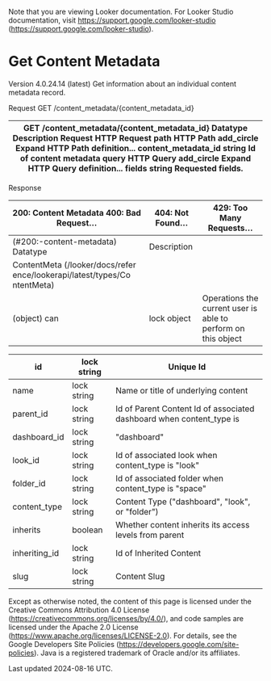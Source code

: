 Note that you are viewing Looker documentation. For Looker Studio documentation, visit https://support.google.com/looker-studio (https://support.google.com/looker-studio).

# Get Content Metadata

Version 4.0.24.14 (latest)
Get information about an individual content metadata record.

Request GET /content_metadata/{content_metadata_id}

| GET /content_metadata/{content_metadata_id} Datatype Description Request HTTP Request path HTTP Path add_circle Expand HTTP Path definition... content_metadata_id string Id of content metadata query HTTP Query add_circle Expand HTTP Query definition... fields string Requested fields.   |
|------------------------------------------------------------------------------------------------------------------------------------------------------------------------------------------------------------------------------------------------------------------------------------------------|

Response

| 200: Content Metadata 400: Bad Request…   | 404: Not Found…   | 429: Too Many Requests…                                       |
|-------------------------------------------|-------------------|---------------------------------------------------------------|
| (#200:-content-metadata) Datatype         | Description       |                                                               |
| ContentMeta  (/looker/docs/refer ence/lookerapi/latest/types/Co ntentMeta)                                           |                   |                                                               |
| (object) can                              | lock object       | Operations the current user is able to perform on this object |

| id            | lock string   | Unique Id                                                            |
|---------------|---------------|----------------------------------------------------------------------|
| name          | lock string   | Name or title of underlying content                                  |
| parent_id     | lock string   | Id of Parent Content Id of associated dashboard when content_type is |
| dashboard_id  | lock string   | "dashboard"                                                          |
| look_id       | lock string   | Id of associated look when content_type is "look"                    |
| folder_id     | lock string   | Id of associated folder when content_type is "space"                 |
| content_type  | lock string   | Content Type ("dashboard", "look", or "folder")                      |
| inherits      | boolean       | Whether content inherits its access levels from parent               |
| inheriting_id | lock string   | Id of Inherited Content                                              |
| slug          | lock string   | Content Slug                                                         |

Except as otherwise noted, the content of this page is licensed under the Creative Commons Attribution 4.0 License
 (https://creativecommons.org/licenses/by/4.0/), and code samples are licensed under the Apache 2.0 License
 (https://www.apache.org/licenses/LICENSE-2.0). For details, see the Google Developers Site Policies
 (https://developers.google.com/site-policies). Java is a registered trademark of Oracle and/or its affiliates.

Last updated 2024-08-16 UTC.
